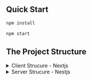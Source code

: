 ## Quick Start

```bash
npm install
```

```bash
npm start
```

## The Project Structure

<details>
<summary>Client Strucure - Nextjs</summary>

- components => the components of the app

  1. designs => all components that's only need a design and some logic
  2. layouts => the project layout is not related to the pages the layouts is related to the app itself

     - Auth => the signup/login modal
     - Navbar
     - Footer
     - Layout => the main layout

  3. main => the main components related to a pages and not the designs
  4. providers => the providers of the app
  5. AuthProvider => the auth provider
  6. ModalPagesProvider => the modal to signup/login
  7. ThemeProvider => the the mui theme
  8. types => the types of the components and methods

- context => the api context
  1. auth-context
  2. modal-pages-context
- hooks => the hooks/helpers of the app
- pages => the app pages
- public => the public photos or files
- static => the static vars like BACKEND_API_URL and so on...
- styles => the global css classes
- themes => the styles static vars
  1. colors
  2. fonts
  3. theme
- .env => the environment

</details>

<details>
<summary>Server Strucure - Nestjs</summary>

the server is easy to read

</details>
